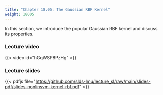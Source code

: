 ```yaml
---
title: "Chapter 18.05: The Gaussian RBF Kernel"
weight: 18005
---
```

In this section, we introduce the popular Gaussian RBF kernel and discuss its properties. 

<!--more-->

### Lecture video

{{< video id="hGqWSP8PzHg" >}}

### Lecture slides

{{< pdfjs file="https://github.com/slds-lmu/lecture_sl/raw/main/slides-pdf/slides-nonlinsvm-kernel-rbf.pdf" >}}
